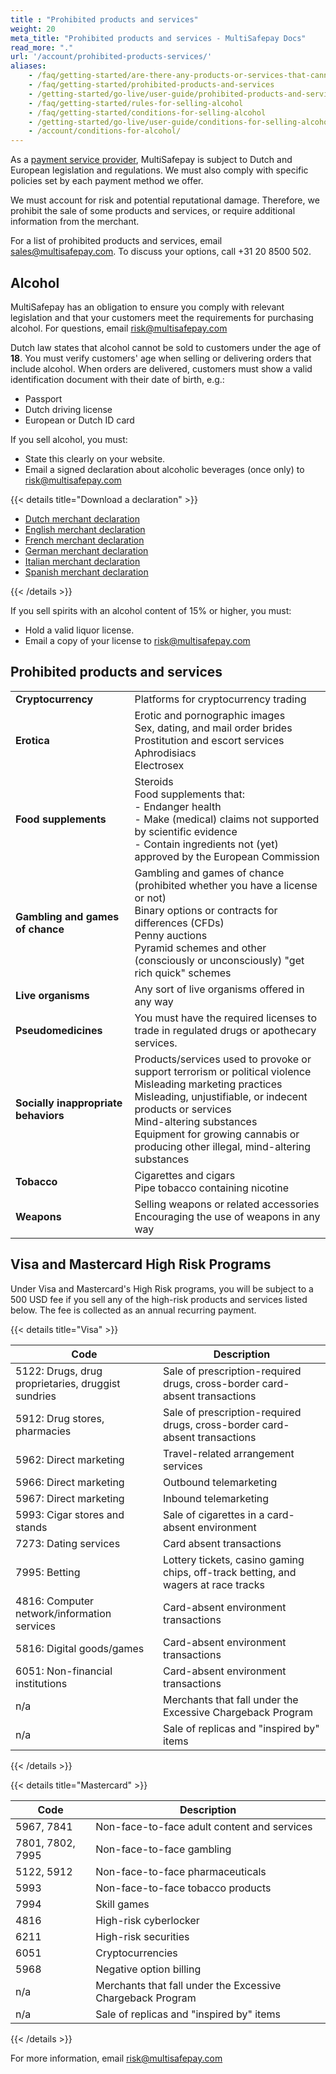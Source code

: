 ```yaml
---
title : "Prohibited products and services"
weight: 20
meta_title: "Prohibited products and services - MultiSafepay Docs"
read_more: "."
url: '/account/prohibited-products-services/'
aliases:
    - /faq/getting-started/are-there-any-products-or-services-that-cannot-be-sold
    - /faq/getting-started/prohibited-products-and-services
    - /getting-started/go-live/user-guide/prohibited-products-and-services/
    - /faq/getting-started/rules-for-selling-alcohol
    - /faq/getting-started/conditions-for-selling-alcohol
    - /getting-started/go-live/user-guide/conditions-for-selling-alcohol/
    - /account/conditions-for-alcohol/
---
```

As a [payment service provider](/glossaries/multisafepay-glossary/#payment-service-provider-psp), MultiSafepay is subject to Dutch and European legislation and regulations. We must also comply with specific policies set by each payment method we offer. 

We must account for risk and potential reputational damage. Therefore, we prohibit the sale of some products and services, or require additional information from the merchant.

For a list of prohibited products and services, email <sales@multisafepay.com>. To discuss your options, call +31 20 8500 502.

## Alcohol

MultiSafepay has an obligation to ensure you comply with relevant legislation and that your customers meet the requirements for purchasing alcohol. For questions, email <risk@multisafepay.com>

Dutch law states that alcohol cannot be sold to customers under the age of **18**. You must verify customers' age when selling or delivering orders that include alcohol. When orders are delivered, customers must show a valid identification document with their date of birth, e.g.:

- Passport
- Dutch driving license
- European or Dutch ID card

If you sell alcohol, you must:

- State this clearly on your website.
- Email a signed declaration about alcoholic beverages (once only) to <risk@multisafepay.com>

{{< details title="Download a declaration" >}}

- [Dutch merchant declaration](/getting-started/overview/form/NL-Verklaring_alcoholische_dranken.pdf)   
- [English merchant declaration](/getting-started/overview/form/EN-Declaration_alcoholic_beverages.pdf)  
- [French merchant declaration](/getting-started/overview/form/FR-Déclaration_des_boissons_alcoolisées.pdf)  
- [German merchant declaration](/getting-started/overview/form/DE-Erklärung_für_alkoholischen_Getränke.pdf)
- [Italian merchant declaration](/getting-started/overview/form/IT-Dichiarazione_per_la_vendita_di_bevande_alcoliche.docx) 
- [Spanish merchant declaration](/getting-started/overview/form/ES-Declaración_sobre_bebidas_alcohólicas.docx)  

{{< /details >}}

If you sell spirits with an alcohol content of 15% or higher, you must:

- Hold a valid liquor license. 
- Email a copy of your license to <risk@multisafepay.com>

## Prohibited products and services
| | |
|---|---|
| **Cryptocurrency** | Platforms for cryptocurrency trading |
| **Erotica** | Erotic and pornographic images <br> Sex, dating, and mail order brides <br> Prostitution and escort services <br> Aphrodisiacs <br> Electrosex |
| **Food supplements** | Steroids <br> Food supplements that: <br> - Endanger health <br> - Make (medical) claims not supported by scientific evidence <br> - Contain ingredients not (yet) approved by the European Commission |
| **Gambling and games of chance** | Gambling and games of chance (prohibited whether you have a license or not) <br> Binary options or contracts for differences (CFDs) <br> Penny auctions <br> Pyramid schemes and other (consciously or unconsciously) "get rich quick" schemes |
| **Live organisms** | Any sort of live organisms offered in any way |
| **Pseudomedicines** | You must have the required licenses to trade in regulated drugs or apothecary services. |
| **Socially inappropriate behaviors** | Products/services used to provoke or support terrorism or political violence <br> Misleading marketing practices <br> Misleading, unjustifiable, or indecent products or services <br> Mind-altering substances <br> Equipment for growing cannabis or producing other illegal, mind-altering substances |
| **Tobacco** | Cigarettes and cigars <br> Pipe tobacco containing nicotine |
| **Weapons** | Selling weapons or related accessories <br> Encouraging the use of weapons in any way |

## Visa and Mastercard High Risk Programs

Under Visa and Mastercard's High Risk programs, you will be subject to a 500 USD fee if you sell any of the high-risk products and services listed below. The fee is collected as an annual recurring payment.

{{< details title="Visa" >}}

| Code | Description  |
| --- | --- |
| 5122: Drugs, drug proprietaries, druggist sundries | Sale of prescription-required drugs, cross-border card-absent transactions |
| 5912: Drug stores, pharmacies  | Sale of prescription-required drugs, cross-border card-absent transactions |
| 5962: Direct marketing | Travel-related arrangement services |
| 5966: Direct marketing | Outbound telemarketing |
| 5967: Direct marketing | Inbound telemarketing |
| 5993: Cigar stores and stands | Sale of cigarettes in a card-absent environment |
| 7273: Dating services | Card absent transactions |
| 7995: Betting | Lottery tickets, casino gaming chips, off-track betting, and wagers at race tracks |
| 4816: Computer network/information services | Card-absent environment transactions |
| 5816: Digital goods/games | Card-absent environment transactions |
| 6051: Non-financial institutions | Card-absent environment transactions |
| n/a | Merchants that fall under the Excessive Chargeback Program |
| n/a | Sale of replicas and "inspired by" items |

{{< /details >}}

{{< details title="Mastercard" >}} 

| Code | Description |
| --- | --- |
| 5967, 7841 | Non-face-to-face adult content and services |
| 7801, 7802, 7995  | Non-face-to-face gambling |
| 5122, 5912 | Non-face-to-face pharmaceuticals |
| 5993  |  Non-face-to-face tobacco products|
| 7994  | Skill games  |
| 4816 | High-risk cyberlocker |
| 6211 | High-risk securities |
| 6051 | Cryptocurrencies |
| 5968 | Negative option billing  |
| n/a | Merchants that fall under the Excessive Chargeback Program |
| n/a | Sale of replicas and "inspired by" items |

{{< /details >}}

For more information, email <risk@multisafepay.com>